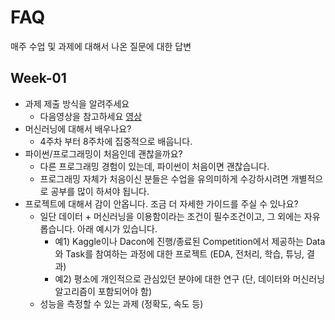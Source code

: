 # FAQ
매주 수업 및 과제에 대해서 나온 질문에 대한 답변

## Week-01
- 과제 제출 방식을 알려주세요
    - 다음영상을 참고하세요 [영상](https://www.loom.com/share/936a6a621d9b4e01813143d4df7bf2ba)
- 머신러닝에 대해서 배우나요?
    - 4주차 부터 8주차에 집중적으로 배웁니다.
- 파이썬/프로그래밍이 처음인데 괜찮을까요?
    - 다른 프로그래밍 경험이 있는데, 파이썬이 처음이면 괜찮습니다.
    - 프로그래밍 자체가 처음이신 분들은 수업을 유의미하게 수강하시려면 개별적으로 공부를 많이 하셔야 됩니다.
- 프로젝트에 대해서 감이 안옵니다. 조금 더 자세한 가이드를 주실 수 있나요?
    - 일단 데이터 + 머신러닝을 이용함이라는 조건이 필수조건이고, 그 외에는 자유롭습니다. 아래 예시가 있습니다.
        - 예1) Kaggle이나 Dacon에 진행/종료된 Competition에서 제공하는 Data와 Task를 참여하는 과정에 대한 프로젝트 (EDA, 전처리, 학습, 튜닝, 결과)
        - 예2) 평소에 개인적으로 관심있던 분야에 대한 연구 (단, 데이터와 머신러닝 알고리즘이 포함되어야 함)
    - 성능을 측정할 수 있는 과제 (정확도, 속도 등)
